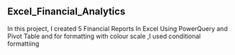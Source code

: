 ## Excel_Financial_Analytics
 In this project, I created 5 Financial Reports In Excel Using PowerQuery and Pivot Table and for formatting with colour scale ,I used conditional formattiing

